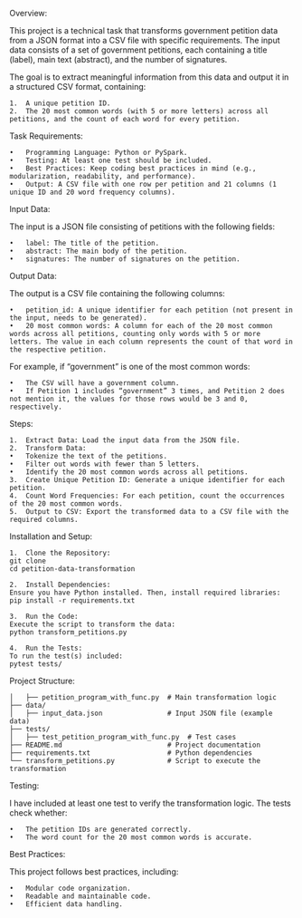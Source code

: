 Overview:

This project is a technical task that transforms government petition data from a JSON format into a CSV file with specific requirements. The input data consists of a set of government petitions, each containing a title (label), main text (abstract), and the number of signatures.

The goal is to extract meaningful information from this data and output it in a structured CSV format, containing:

	1.	A unique petition ID.
	2.	The 20 most common words (with 5 or more letters) across all petitions, and the count of each word for every petition.

Task Requirements:

	•	Programming Language: Python or PySpark.
	•	Testing: At least one test should be included.
	•	Best Practices: Keep coding best practices in mind (e.g., modularization, readability, and performance).
	•	Output: A CSV file with one row per petition and 21 columns (1 unique ID and 20 word frequency columns).

Input Data:

The input is a JSON file consisting of petitions with the following fields:

	•	label: The title of the petition.
	•	abstract: The main body of the petition.
	•	signatures: The number of signatures on the petition.

Output Data:

The output is a CSV file containing the following columns:

	•	petition_id: A unique identifier for each petition (not present in the input, needs to be generated).
	•	20 most common words: A column for each of the 20 most common words across all petitions, counting only words with 5 or more letters. The value in each column represents the count of that word in the respective petition.

For example, if “government” is one of the most common words:

	•	The CSV will have a government column.
	•	If Petition 1 includes “government” 3 times, and Petition 2 does not mention it, the values for those rows would be 3 and 0, respectively.

Steps:

	1.	Extract Data: Load the input data from the JSON file.
	2.	Transform Data:
	•	Tokenize the text of the petitions.
	•	Filter out words with fewer than 5 letters.
	•	Identify the 20 most common words across all petitions.
	3.	Create Unique Petition ID: Generate a unique identifier for each petition.
	4.	Count Word Frequencies: For each petition, count the occurrences of the 20 most common words.
	5.	Output to CSV: Export the transformed data to a CSV file with the required columns.


Installation and Setup:

	1.	Clone the Repository:
    git clone 
    cd petition-data-transformation

    2.	Install Dependencies:
    Ensure you have Python installed. Then, install required libraries:
    pip install -r requirements.txt

    3.	Run the Code:
    Execute the script to transform the data:
    python transform_petitions.py

    4.	Run the Tests:
    To run the test(s) included:
    pytest tests/

Project Structure:

    │   ├── petition_program_with_func.py  # Main transformation logic
    ├── data/
    │   ├── input_data.json                # Input JSON file (example data)
    ├── tests/
    │   ├── test_petition_program_with_func.py  # Test cases
    ├── README.md                          # Project documentation
    ├── requirements.txt                   # Python dependencies
    └── transform_petitions.py             # Script to execute the transformation


Testing:

I have included at least one test to verify the transformation logic. The tests check whether:

	•	The petition IDs are generated correctly.
	•	The word count for the 20 most common words is accurate.


Best Practices:

This project follows best practices, including:

	•	Modular code organization.
	•	Readable and maintainable code.
	•	Efficient data handling.
